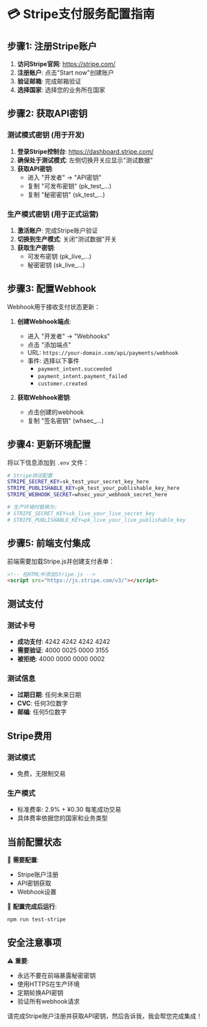 # 💳 Stripe支付服务配置指南

## 步骤1: 注册Stripe账户

1. **访问Stripe官网**: https://stripe.com/
2. **注册账户**: 点击"Start now"创建账户
3. **验证邮箱**: 完成邮箱验证
4. **选择国家**: 选择您的业务所在国家

## 步骤2: 获取API密钥

### 测试模式密钥 (用于开发)

1. **登录Stripe控制台**: https://dashboard.stripe.com/
2. **确保处于测试模式**: 左侧切换开关应显示"测试数据"
3. **获取API密钥**:
   - 进入 "开发者" → "API密钥"
   - 复制 "可发布密钥" (pk_test_...)
   - 复制 "秘密密钥" (sk_test_...)

### 生产模式密钥 (用于正式运营)

1. **激活账户**: 完成Stripe账户验证
2. **切换到生产模式**: 关闭"测试数据"开关
3. **获取生产密钥**:
   - 可发布密钥 (pk_live_...)
   - 秘密密钥 (sk_live_...)

## 步骤3: 配置Webhook

Webhook用于接收支付状态更新：

1. **创建Webhook端点**:
   - 进入 "开发者" → "Webhooks"
   - 点击 "添加端点"
   - URL: `https://your-domain.com/api/payments/webhook`
   - 事件: 选择以下事件
     - `payment_intent.succeeded`
     - `payment_intent.payment_failed`
     - `customer.created`

2. **获取Webhook密钥**:
   - 点击创建的webhook
   - 复制 "签名密钥" (whsec_...)

## 步骤4: 更新环境配置

将以下信息添加到 `.env` 文件：

```bash
# Stripe测试配置
STRIPE_SECRET_KEY=sk_test_your_secret_key_here
STRIPE_PUBLISHABLE_KEY=pk_test_your_publishable_key_here
STRIPE_WEBHOOK_SECRET=whsec_your_webhook_secret_here

# 生产环境时替换为:
# STRIPE_SECRET_KEY=sk_live_your_live_secret_key
# STRIPE_PUBLISHABLE_KEY=pk_live_your_live_publishable_key
```

## 步骤5: 前端支付集成

前端需要加载Stripe.js并创建支付表单：

```html
<!-- 在HTML中添加Stripe.js -->
<script src="https://js.stripe.com/v3/"></script>
```

## 测试支付

### 测试卡号
- **成功支付**: 4242 4242 4242 4242
- **需要验证**: 4000 0025 0000 3155
- **被拒绝**: 4000 0000 0000 0002

### 测试信息
- **过期日期**: 任何未来日期
- **CVC**: 任何3位数字
- **邮编**: 任何5位数字

## Stripe费用

### 测试模式
- 免费，无限制交易

### 生产模式
- 标准费率: 2.9% + ¥0.30 每笔成功交易
- 具体费率依据您的国家和业务类型

## 当前配置状态

🔧 **需要配置**: 
- Stripe账户注册
- API密钥获取
- Webhook设置

📝 **配置完成后运行**:
```bash
npm run test-stripe
```

## 安全注意事项

⚠️ **重要**: 
- 永远不要在前端暴露秘密密钥
- 使用HTTPS在生产环境
- 定期轮换API密钥
- 验证所有webhook请求

请完成Stripe账户注册并获取API密钥，然后告诉我，我会帮您完成集成！